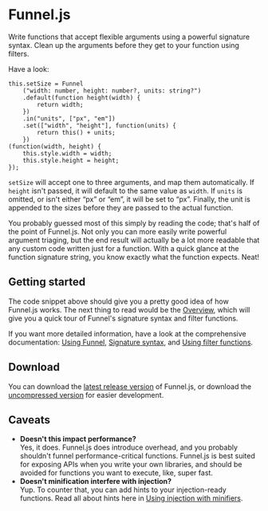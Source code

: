 # Funnel.js

Write functions that accept flexible arguments using a powerful signature syntax. Clean up the arguments before they get to your function using filters.

Have a look:

	this.setSize = Funnel
		("width: number, height: number?, units: string?")
		.default(function height(width) {
			return width;
		})
		.in("units", ["px", "em"])
		.set(["width", "height"], function(units) {
			return this() + units;
		})
	(function(width, height) {
		this.style.width = width;
		this.style.height = height;
	});

`setSize` will accept one to three arguments, and map them automatically. If `height` isn't passed, it will default to the same value as `width`. If `units` is omitted, or isn't either “px” or “em”, it will be set to “px”. Finally, the unit is appended to the sizes before they are passed to the actual function.

You probably guessed most of this simply by reading the code; that's half of the point of Funnel.js. Not only you can more easily write powerful argument triaging, but the end result will actually be a lot more readable that any custom code written just for a function. With a quick glance at the function signature string, you know exactly what the function expects. Neat!

## Getting started

The code snippet above should give you a pretty good idea of how Funnel.js works. The next thing to read would be the [Overview](documentation/Overview.js), which will give you a quick tour of Funnel's signature syntax and filter functions.

If you want more detailed information, have a look at the comprehensive documentation: [Using Funnel](Using%20Funnel.md), [Signature syntax](Signature%20syntax.md), and [Using filter functions](Using%20filter%20functions.md).

## Download

You can download the [latest release version][release_download] of Funnel.js, or download the [uncompressed version][dev_download] for easier development.

[release_download]: http://cykeprojects.com/libraries/funnel/latest
[dev_download]: http://cykeprojects.com/libraries/funnel/latest.min

## Caveats

- **Doesn't this impact performance?**  
  Yes, it does. Funnel.js does introduce overhead, and you probably shouldn't funnel performance-critical functions. Funnel.js is best suited for exposing APIs when you write your own libraries, and should be avoided for functions you want to execute, like, super fast.
- **Doesn't minification interfere with injection?**  
  Yup. To counter that, you can add hints to your injection-ready functions. Read all about hints here in [Using injection with minifiers](Using%20injection%20with%20minifiers.md).
